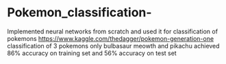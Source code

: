 # Pokemon_classification-
Implemented neural networks from scratch and used it for classification of pokemons
https://www.kaggle.com/thedagger/pokemon-generation-one
classification of 3 pokemons only bulbasaur meowth and pikachu
achieved 86% accuracy on training set and 56% accuracy on test set
